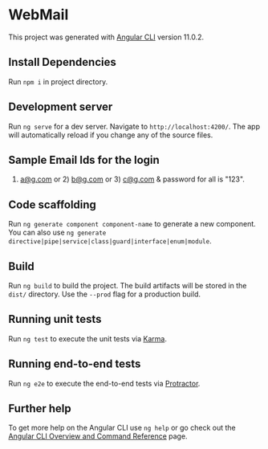 # WebMail

This project was generated with [Angular CLI](https://github.com/angular/angular-cli) version 11.0.2.

## Install Dependencies

Run `npm i` in project directory.

## Development server

Run `ng serve` for a dev server. Navigate to `http://localhost:4200/`. The app will automatically reload if you change any of the source files.

## Sample Email Ids for the login

1) a@g.com or 2) b@g.com  or 3) c@g.com & password for all is "123".

## Code scaffolding

Run `ng generate component component-name` to generate a new component. You can also use `ng generate directive|pipe|service|class|guard|interface|enum|module`.

## Build

Run `ng build` to build the project. The build artifacts will be stored in the `dist/` directory. Use the `--prod` flag for a production build.

## Running unit tests

Run `ng test` to execute the unit tests via [Karma](https://karma-runner.github.io).

## Running end-to-end tests

Run `ng e2e` to execute the end-to-end tests via [Protractor](http://www.protractortest.org/).

## Further help

To get more help on the Angular CLI use `ng help` or go check out the [Angular CLI Overview and Command Reference](https://angular.io/cli) page.
